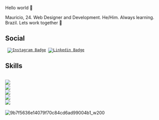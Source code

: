 Hello world 👋

Mauricio, 24. Web Designer and Development. He/Him. Always learning. Brazil. Lets work together 🤝

## Social
<code> [![Instagram Badge](https://img.shields.io/badge/Instagram-E4405F?style=for-the-badge&logo=instagram&logoColor=white&link=https://www.instagram.com/drxwbxt/)](https://www.instagram.com/maubem/)
[![Linkedin Badge](https://img.shields.io/badge/LinkedIn-0077B5?style=for-the-badge&logo=linkedin&logoColor=white&link=https://www.linkedin.com/in/mauricio-vieira-8661a1141/)](https://www.linkedin.com/in/mauricio-vieira-8661a1141/) </code>


## Skills

<code> 
<img src="https://img.shields.io/badge/HTML5-E34F26?style=for-the-badge&logo=html5&logoColor=white"/>
<img src="https://img.shields.io/badge/CSS3-1572B6?style=for-the-badge&logo=css3&logoColor=white"/>
<img src="https://img.shields.io/badge/Adobe%20Photoshop-31A8FF?style=for-the-badge&logo=Adobe%20Photoshop&logoColor=black"/>
<img src="https://img.shields.io/badge/Python-3776AB?style=for-the-badge&logo=python&logoColor=white"/>
<img src="https://img.shields.io/badge/JavaScript-F7DF1E?style=for-the-badge&logo=javascript&logoColor=black"/> 
</code>

![9b7f5636e14079f70c84cd6ad99004b1_w200](https://user-images.githubusercontent.com/100879718/171505825-4c40cf2c-71a3-4e39-a79c-1a410c471f9e.gif)

